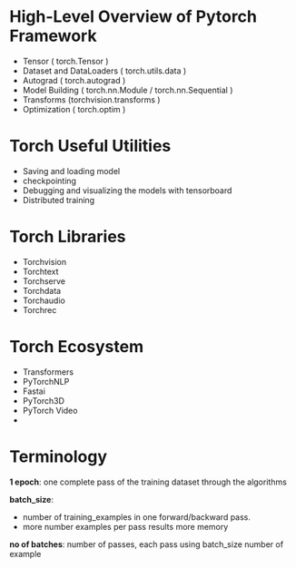 # High-Level Overview of Pytorch Framework

- Tensor ( torch.Tensor )
- Dataset and DataLoaders ( torch.utils.data )
- Autograd ( torch.autograd )
- Model Building ( torch.nn.Module / torch.nn.Sequential )
- Transforms (torchvision.transforms )
- Optimization ( torch.optim )

# Torch Useful Utilities
- Saving and loading model
- checkpointing
- Debugging and visualizing the models with tensorboard
- Distributed training

# Torch Libraries
- Torchvision
- Torchtext
- Torchserve
- Torchdata
- Torchaudio
- Torchrec

# Torch Ecosystem
- Transformers
- PyTorchNLP
- Fastai
- PyTorch3D
- PyTorch Video
-


# Terminology

**1 epoch**: one complete pass of the training dataset through the algorithms

**batch_size**:
- number of training_examples in one forward/backward pass.
- more number examples per pass results more memory

**no of batches**:  number of passes, each pass using batch_size number of example
            